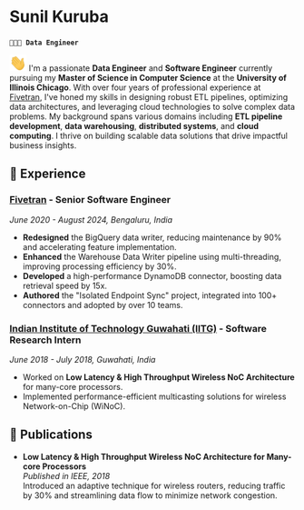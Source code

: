 # Sunil Kuruba

**`👩🏻‍💻 Data Engineer`**

<img src="https://raw.githubusercontent.com/ABSphreak/ABSphreak/master/gifs/Hi.gif" width="30px"> I'm a passionate **Data Engineer** and **Software Engineer** currently pursuing my **Master of Science in Computer Science** at the **University of Illinois Chicago**. With over four years of professional experience at [Fivetran](https://fivetran.com), I've honed my skills in designing robust ETL pipelines, optimizing data architectures, and leveraging cloud technologies to solve complex data problems. My background spans various domains including **ETL pipeline development**, **data warehousing**, **distributed systems**, and **cloud computing**. I thrive on building scalable data solutions that drive impactful business insights.

## 💼 Experience

### [Fivetran](https://fivetran.com) - **Senior Software Engineer**
*June 2020 - August 2024, Bengaluru, India*

- **Redesigned** the BigQuery data writer, reducing maintenance by 90% and accelerating feature implementation.
- **Enhanced** the Warehouse Data Writer pipeline using multi-threading, improving processing efficiency by 30%.
- **Developed** a high-performance DynamoDB connector, boosting data retrieval speed by 15x.
- **Authored** the "Isolated Endpoint Sync" project, integrated into 100+ connectors and adopted by over 10 teams.

### [Indian Institute of Technology Guwahati (IITG)](https://www.iitg.ac.in/) - **Software Research Intern**
*June 2018 - July 2018, Guwahati, India*

- Worked on **Low Latency & High Throughput Wireless NoC Architecture** for many-core processors.
- Implemented performance-efficient multicasting solutions for wireless Network-on-Chip (WiNoC).

## 📄 Publications
- **Low Latency & High Throughput Wireless NoC Architecture for Many-core Processors**  
  *Published in IEEE, 2018*  
  Introduced an adaptive technique for wireless routers, reducing traffic by 30% and streamlining data flow to minimize network congestion.

